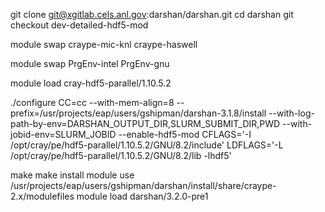 git clone git@xgitlab.cels.anl.gov:darshan/darshan.git
cd darshan
git checkout dev-detailed-hdf5-mod


module swap craype-mic-knl craype-haswell

module swap PrgEnv-intel PrgEnv-gnu

module load cray-hdf5-parallel/1.10.5.2

./configure CC=cc --with-mem-align=8 --prefix=/usr/projects/eap/users/gshipman/darshan-3.1.8/install --with-log-path-by-env=DARSHAN_OUTPUT_DIR,SLURM_SUBMIT_DIR,PWD --with-jobid-env=SLURM_JOBID --enable-hdf5-mod CFLAGS='-I /opt/cray/pe/hdf5-parallel/1.10.5.2/GNU/8.2/include' LDFLAGS='-L /opt/cray/pe/hdf5-parallel/1.10.5.2/GNU/8.2/lib -lhdf5'


make
make install
module use /usr/projects/eap/users/gshipman/darshan/install/share/craype-2.x/modulefiles
module load darshan/3.2.0-pre1